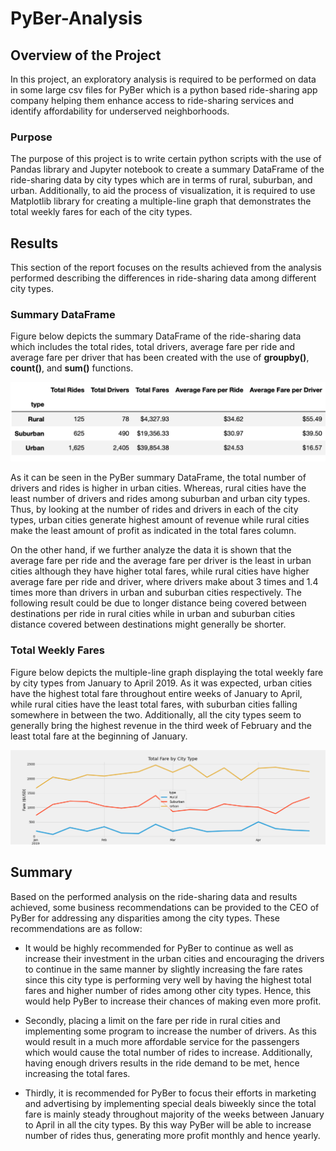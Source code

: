 # PyBer-Analysis

## Overview of the Project

In this project, an exploratory analysis is required to be performed on data in some large csv files for PyBer which is a python based ride-sharing app company helping them enhance access to ride-sharing services and identify affordability for underserved neighborhoods.

### Purpose

The purpose of this project is to write certain python scripts with the use of Pandas library and Jupyter notebook to create a summary DataFrame of the ride-sharing data by city types which are in terms of rural, suburban, and urban. Additionally, to aid the process of visualization, it is required to use Matplotlib library for creating a multiple-line graph that demonstrates the total weekly fares for each of the city types.

## Results

This section of the report focuses on the results achieved from the analysis performed describing the differences in ride-sharing data among different city types.

### Summary DataFrame

Figure below depicts the summary DataFrame of the ride-sharing data which includes the total rides, total drivers, average fare per ride and average fare per driver that has been created with the use of **groupby()**, **count()**, and **sum()** functions. 

![PyBer Summary Dataframe](analysis/PyBer_Summary_DataFrame.png)

As it can be seen in the PyBer summary DataFrame, the total number of drivers and rides is higher in urban cities. Whereas, rural cities have the least number of drivers and rides among suburban and urban city types. Thus, by looking at the number of rides and drivers in each of the city types, urban cities generate highest amount of revenue while rural cities make the least amount of profit as indicated in the total fares column. 

On the other hand, if we further analyze the data it is shown that the average fare per ride and the average fare per driver is the least in urban cities although they have higher total fares, while rural cities have higher average fare per ride and driver, where drivers make about 3 times and 1.4 times more than drivers in urban and suburban cities respectively. The following result could be due to longer distance being covered between destinations per ride in rural cities while in urban and suburban cities distance covered between destinations might generally be shorter.

### Total Weekly Fares

Figure below depicts the multiple-line graph displaying the total weekly fare by city types from January to April 2019. As it was expected, urban cities have the highest total fare throughout entire weeks of January to April, while rural cities have the least total fares, with suburban cities falling somewhere in between the two. Additionally, all the city types seem to generally bring the highest revenue in the third week of February and the least total fare at the beginning of January.

![PyBer Fare Summary](analysis/PyBer_fare_summary.png)

## Summary

Based on the performed analysis on the ride-sharing data and results achieved, some business recommendations can be provided to the CEO of PyBer for addressing any disparities among the city types. These recommendations are as follow:

- It would be highly recommended for PyBer to continue as well as increase their investment in the urban cities and encouraging the drivers to continue in the same manner by slightly increasing the fare rates since this city type is performing very well by having the highest total fares and higher number of rides among other city types. Hence, this would help PyBer to increase their chances of making even more profit.

- Secondly, placing a limit on the fare per ride in rural cities and implementing some program to increase the number of drivers. As this would result in a much more affordable service for the passengers which would cause the total number of rides to increase. Additionally, having enough drivers results in the ride demand to be met, hence increasing the total fares.

- Thirdly, it is recommended for PyBer to focus their efforts in marketing and advertising by implementing special deals biweekly since the total fare is mainly steady throughout majority of the weeks between January to April in all the city types. By this way PyBer will be able to increase number of rides thus, generating more profit monthly and hence yearly.

